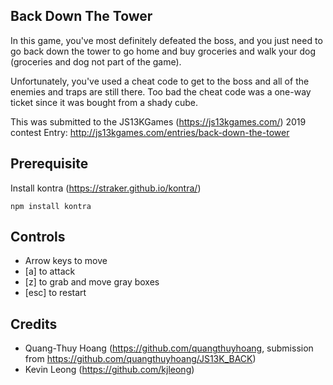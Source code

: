 ## Back Down The Tower

In this game, you've most definitely defeated the boss, and you just need to go back down the tower to go home and buy groceries and walk your dog (groceries and dog not part of the game).

Unfortunately, you've used a cheat code to get to the boss and all of the enemies and traps are still there.  Too bad the cheat code was a one-way ticket since it was bought from a shady cube.

This was submitted to the JS13KGames (https://js13kgames.com/) 2019 contest
Entry: http://js13kgames.com/entries/back-down-the-tower

## Prerequisite
Install kontra (https://straker.github.io/kontra/)
```
npm install kontra
```

## Controls
- Arrow keys to move
- [a] to attack
- [z] to grab and move gray boxes
- [esc] to restart


## Credits
- Quang-Thuy Hoang (https://github.com/quangthuyhoang, submission from https://github.com/quangthuyhoang/JS13K_BACK)
- Kevin Leong (https://github.com/kjleong)
